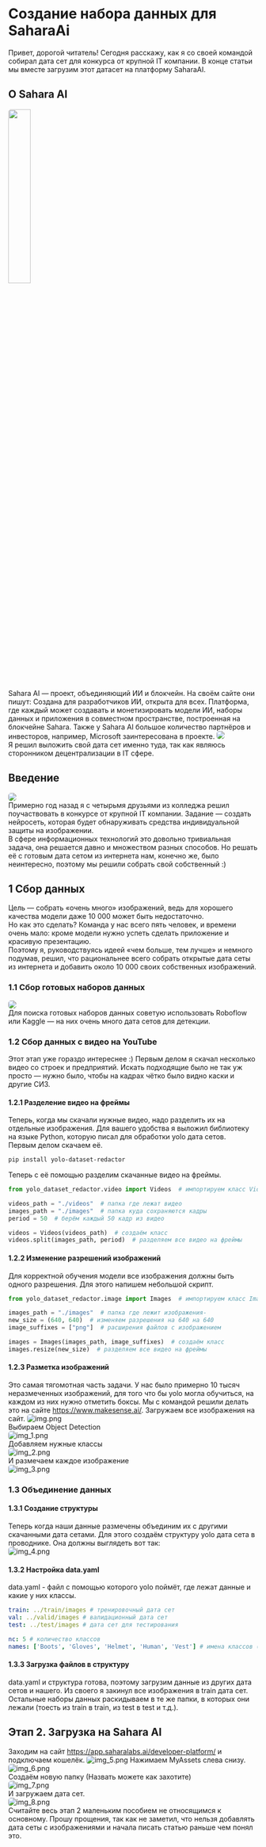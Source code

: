 # Создание набора данных для SaharaAi

<style>
    img{ 
        border-radius: 5px;
    }
</style>

Привет, дорогой читатель!
Сегодня расскажу, как я со своей командой собирал дата сет для конкурса от крупной IT компании. В конце статьи мы вместе загрузим этот датасет на платформу SaharaAI.

## О Sahara AI

<img src="./logo.png" width="30%"><br>
Sahara AI — проект, объединяющий ИИ и блокчейн.
На своём сайте они пишут:
Создана для разработчиков ИИ, открыта для всех.
Платформа, где каждый может создавать и монетизировать модели ИИ, наборы данных и приложения в совместном пространстве,
построенная на блокчейне Sahara.
Также у Sahara AI большое количество партнёров и инвесторов, например, Microsoft заинтересована в
проекте. <img src="./partners.png"><br>
Я решил выложить свой дата сет именно туда, так как являюсь сторонником децентрализации в IT сфере.

## Введение

<img src="./we.jpg"><br>
Примерно год назад я с четырьмя друзьями из колледжа решил поучаствовать в конкурсе от крупной IT компании.
Задание — создать нейросеть, которая будет обнаруживать средства индивидуальной защиты на изображении. <br>
В сфере информационных технологий это довольно тривиальная задача, она решается давно и множеством разных способов.
Но решать её с готовым дата сетом из интернета нам, конечно же, было неинтересно, поэтому мы решили собрать свой
собственный :)

## 1 Сбор данных

Цель — собрать «очень много» изображений, ведь для хорошего качества модели даже 10 000 может быть недостаточно. <br>
Но как это сделать?
Команда у нас всего пять человек, и времени очень мало: кроме модели нужно успеть сделать приложение и красивую
презентацию. <br>
Поэтому я, руководствуясь идеей «чем больше, тем лучше» и немного подумав, решил, что рациональнее всего собрать
открытые дата сеты из интернета
и добавить около 10 000 своих собственных изображений.

### 1.1 Сбор готовых наборов данных

<img src="./kaggleflow.png"><br>
Для поиска готовых наборов данных советую использовать Roboflow или Kaggle — на них очень много дата сетов для детекции.

### 1.2 Сбор данных с видео на YouTube

Этот этап уже гораздо интереснее :)
Первым делом я скачал несколько видео со строек и предприятий.
Искать подходящие было не так уж просто — нужно было, чтобы на кадрах чётко было видно каски и другие СИЗ. <br>

#### 1.2.1 Разделение видео на фреймы

Теперь, когда мы скачали нужные видео, надо разделить их на отдельные изображения.
Для вашего удобства я выложил библиотеку на языке Python, которую писал для обработки yolo дата сетов. <br>
Первым делом скачаем её.

```bash
pip install yolo-dataset-redactor
```

Теперь с её помощью разделим скачанные видео на фреймы.

```python
from yolo_dataset_redactor.video import Videos  # импортируем класс Videos

videos_path = "./videos"  # папка где лежат видео
images_path = "./images"  # папка куда сохраняются кадры
period = 50  # берём каждый 50 кадр из видео

videos = Videos(videos_path)  # создаём класс
videos.split(images_path, period)  # разделяем все видео на фреймы
```

#### 1.2.2 Изменение разрешений изображений

Для корректной обучения модели все изображения должны быть одного разрешения.
Для этого напишем небольшой скрипт.

```python
from yolo_dataset_redactor.image import Images  # импортируем класс Images

images_path = "./images"  # папка где лежит изображения-
new_size = (640, 640)  # изменяем разрешения на 640 на 640 
image_suffixes = ["png"]  # расширения файлов с изображением

images = Images(images_path, image_suffixes)  # создаём класс
images.resize(new_size)  # разделяем все видео на фреймы
```

#### 1.2.3 Разметка изображений

Это самая тягомотная часть задачи. У нас было примерно 10 тысяч неразмеченных изображений, для того что бы yolo могла обучиться, на каждом из них нужно отметить боксы.
Мы с командой решили делать это на сайте https://www.makesense.ai/.
Загружаем все изображения на сайт.
![img.png](images/img.png)<br>
Выбираем Object Detection<br>
![img_1.png](images/img_1.png)<br>
Добавляем нужные классы<br>
![img_2.png](images/img_2.png)<br>
И размечаем каждое изображение<br>
![img_3.png](images/img_3.png)<br>

 ### 1.3 Объединение данных
#### 1.3.1 Создание структуры
Теперь когда наши данные размечены объединим их с другими скачанными дата сетами.
Для этого создаём структуру yolo дата сета в проводнике.
Она должны выглядеть вот так:<br>
![img_4.png](images/img_4.png)
 
 #### 1.3.2 Настройка data.yaml
 data.yaml - файл с помощью которого yolo поймёт, где лежат данные и какие у них классы.
 ```yaml
train: ../train/images # тренировочный дата сет
val: ../valid/images # валидационный дата сет
test: ../test/images # дата сет для тестирования

nc: 5 # количество классов
names: ['Boots', 'Gloves', 'Helmet', 'Human', 'Vest'] # имена классов (порядок важен, так как от него зависит id в файле)
```

#### 1.3.3 Загрузка файлов в структуру
data.yaml и структура готова, поэтому загрузим данные из других дата сетов и нашего.
Из своего я закинул все изображения в train дата сет. Остальные наборы данных раскидываем в те же папки, в которых они лежали (тоесть из train в train, из test в test и т.д.).

## Этап 2. Загрузка на Sahara AI
Заходим на сайт https://app.saharalabs.ai/developer-platform/ и подключаем кошелёк.
![img_5.png](images/img_5.png)
Нажимаем MyAssets слева снизу.<br>
![img_6.png](images/img_6.png)<br>
Создаём новую папку (Назвать можете как захотите)<br>
![img_7.png](images/img_7.png)<br>
И загружаем дата сет.<br>
![img_8.png](images/img_8.png)<br>
Считайте весь этап 2 маленьким пособием не относящимся к основному. Прошу прощения, так как не заметил, что нельзя добавлять дата сеты с изображениями и начала писать статью раньше чем понял это.